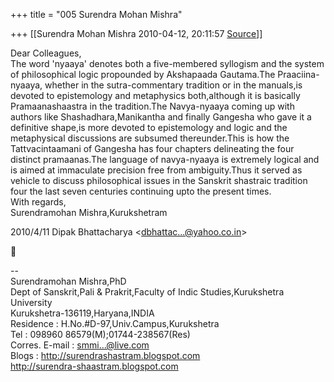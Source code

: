 +++
title = "005 Surendra Mohan Mishra"

+++
[[Surendra Mohan Mishra	2010-04-12, 20:11:57 [Source](https://groups.google.com/g/bvparishat/c/uUnB9cR_-WU)]]



Dear Colleagues,  
The word 'nyaaya' denotes both a five-membered syllogism and the system of philosophical logic propounded by Akshapaada Gautama.The Praaciina-nyaaya, whether in the sutra-commentary tradition or in the manuals,is devoted to epistemology and metaphysics both,although it is basically Pramaanashaastra in the tradition.The Navya-nyaaya coming up with authors like Shashadhara,Manikantha and finally Gangesha who gave it a definitive shape,is more devoted to epistemology and logic and the metaphysical discussions are subsumed thereunder.This is how the Tattvacintaamani of Gangesha has four chapters delineating the four distinct pramaanas.The language of navya-nyaaya is extremely logical and is aimed at immaculate precision free from ambiguity.Thus it served as vehicle to discuss philosophical issues in the Sanskrit shastraic tradition four the last seven centuries continuing upto the present times.  
With regards,  
Surendramohan Mishra,Kurukshetram  
  
  
  

2010/4/11 Dipak Bhattacharya \<[dbhattac...@yahoo.co.in]()\>



  
  
  
--  
Surendramohan Mishra,PhD  
Dept of Sanskrit,Pali & Prakrit,Faculty of Indic Studies,Kurukshetra University  
Kurukshetra-136119,Haryana,INDIA  
Residence : H.No.#D-97,Univ.Campus,Kurukshetra  
Tel : 098960 86579(M);01744-238567(Res)  
Corres. E-mail : [smmi...@live.com]()  
Blogs : <http://surendrashastram.blogspot.com>  
     <http://surendra-shaastram.blogspot.com>  

